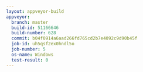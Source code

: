 ```yaml
---
layout: appveyor-build
appveyor:
  branch: master
  build-id: 51166646
  build-number: 628
  commit: b04f0914a6aad266fd765cd2b7e4092c9d90b45f
  job-id: uh5qsf2ex0hndl5o
  job-number: 5
  os-name: Windows
  test-result: 0
---
```

